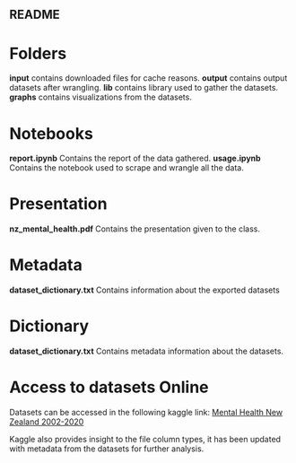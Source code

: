 ## README

# Folders

**input** contains downloaded files for cache reasons.
**output** contains output datasets after wrangling.
**lib** contains library used to gather the datasets.
**graphs** contains visualizations from the datasets.

# Notebooks

**report.ipynb** Contains the report of the data gathered.
**usage.ipynb** Contains the notebook used to scrape and wrangle all the data.

# Presentation

**nz_mental_health.pdf** Contains the presentation given to the class.

# Metadata

**dataset_dictionary.txt** Contains information about the exported datasets

# Dictionary

**dataset_dictionary.txt** Contains metadata information about the datasets. 

# Access to datasets Online

Datasets can be accessed in the following kaggle link: [Mental Health New Zealand 2002-2020](https://www.kaggle.com/damiansastre/mental-health-new-zealand-20022020?select=clients_by_service.csv)

Kaggle also provides insight to the file column types, it has been updated with metadata from the datasets for further analysis.

